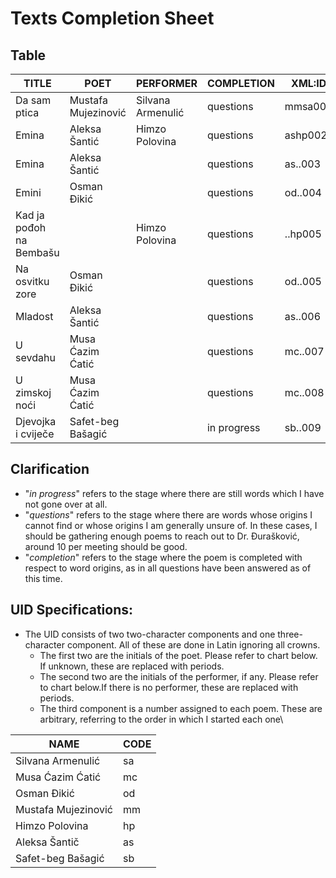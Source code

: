 # Texts Completion Sheet

## Table
| TITLE | POET | PERFORMER | COMPLETION | XML:ID |
| ---   | ---  | ---       | ---        | --- |
| Da sam ptica| Mustafa Mujezinović | Silvana Armenulić | questions | mmsa001 |
| Emina | Aleksa Šantić | Himzo Polovina | questions | ashp002 |
| Emina | Aleksa Šantić | | questions | as..003 |
| Emini | Osman Đikić | | questions | od..004 |
| Kad ja pođoh na Bembašu | | Himzo Polovina | questions | ..hp005 |
| Na osvitku zore | Osman Đikić | | questions | od..005 |
| Mladost | Aleksa Šantić | | questions | as..006 | 
| U sevdahu | Musa Ćazim Ćatić | | questions | mc..007 | 
| U zimskoj noći | Musa Ćazim Ćatić | | questions | mc..008 | 
| Djevojka i cviječe | Safet-beg Bašagić | | in progress | sb..009 |

## Clarification
- "_in progress_" refers to the stage where there are still words which I have not gone over at all. 
- "_questions_" refers to the stage where there are words whose origins I cannot find or
whose origins I am generally unsure of. In these cases, I should be gathering enough
poems to reach out to Dr. Đurašković, around 10 per meeting should be good.
- "_completion_" refers to the stage where the poem is completed with respect to word origins,
as in all questions have been answered as of this time.

## UID Specifications:
- The UID consists of two two-character components and one three-character component. All of these are done in Latin ignoring all crowns.
  - The first two are the initials of the poet. Please refer to chart below. If unknown, these are replaced with periods.
  - The second two are the initials of the performer, if any. Please refer to chart below.If there is no performer, these are replaced with periods.
  - The third component is a number assigned to each poem. These are arbitrary, referring to the order in which I started each one\

| NAME | CODE |
| --- | --- | 
| Silvana Armenulić | sa |
| Musa Ćazim Ćatić | mc |
| Osman Đikić | od | 
| Mustafa Mujezinović | mm |
| Himzo Polovina | hp |
| Aleksa Šantič | as |
| Safet-beg Bašagić | sb |
